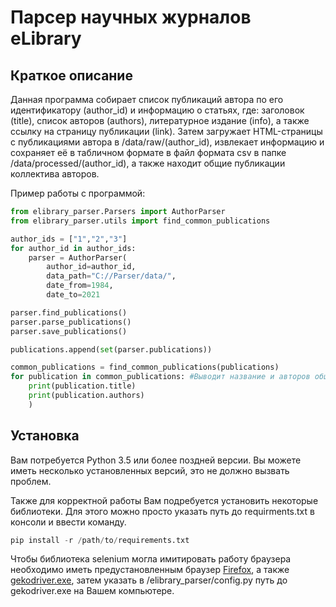 # Парсер научных журналов eLibrary

Краткое описание
-------------

Данная программа собирает список публикаций автора по его идентификатору 
(author_id) и информацию о статьях, где: 
заголовок (title), 
список авторов (authors), 
литературное издание (info), 
а также ссылку на страницу публикации (link). 
Затем загружает HTML-страницы с публикациями автора в /data/raw/(author_id), 
извлекает информацию и сохраняет её в табличном формате в файл формата csv в папке 
/data/processed/(author_id), а также находит общие публикации коллектива авторов.

Пример работы с программой:

```python
from elibrary_parser.Parsers import AuthorParser
from elibrary_parser.utils import find_common_publications

author_ids = ["1","2","3"]
for author_id in author_ids:
    parser = AuthorParser(
        author_id=author_id,
        data_path="C://Parser/data/",
        date_from=1984, 
        date_to=2021 

parser.find_publications()
parser.parse_publications()
parser.save_publications()

publications.append(set(parser.publications))

common_publications = find_common_publications(publications)
for publication in common_publications: #Выводит название и авторов общих публикаций
    print(publication.title)
    print(publication.authors)
    )
```

Установка
------------

Вам потребуется Python 3.5 или более поздней версии. Вы можете иметь 
несколько установленных версий, это не должно вызвать проблем.

Также для корректной работы Вам подребуется установить некоторые библиотеки.
Для этого можно просто указать путь до requirments.txt в консоли и ввести команду.

```python
pip install -r /path/to/requirements.txt
```
Чтобы библиотека selenium могла имитировать работу браузера необходимо иметь предустановленным
браузер [Firefox](https://www.mozilla.org/en-US/firefox/new/), а также [gekodriver.exe](https://github.com/mozilla/geckodriver/releases), 
затем указать в /elibrary_parser/config.py путь до gekodriver.exe на Вашем 
компьютере.
